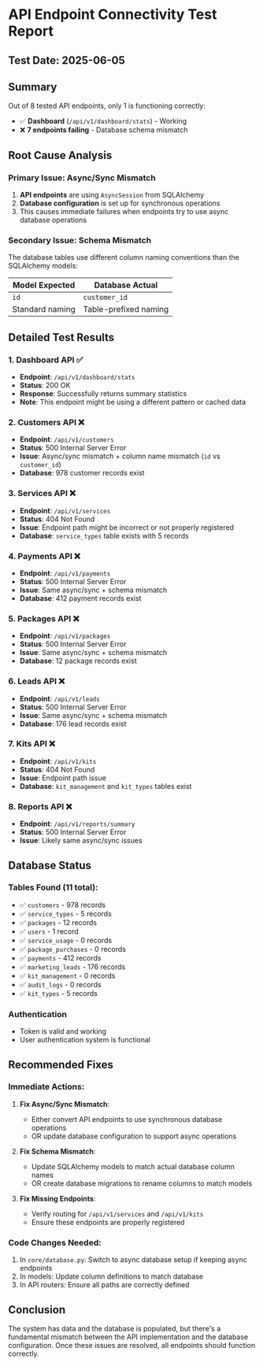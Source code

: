 # API Endpoint Connectivity Test Report

## Test Date: 2025-06-05

## Summary

Out of 8 tested API endpoints, only 1 is functioning correctly:
- ✅ **Dashboard** (`/api/v1/dashboard/stats`) - Working
- ❌ **7 endpoints failing** - Database schema mismatch

## Root Cause Analysis

### Primary Issue: Async/Sync Mismatch
1. **API endpoints** are using `AsyncSession` from SQLAlchemy
2. **Database configuration** is set up for synchronous operations
3. This causes immediate failures when endpoints try to use async database operations

### Secondary Issue: Schema Mismatch
The database tables use different column naming conventions than the SQLAlchemy models:

| Model Expected | Database Actual |
|----------------|-----------------|
| `id` | `customer_id` |
| Standard naming | Table-prefixed naming |

## Detailed Test Results

### 1. Dashboard API ✅
- **Endpoint**: `/api/v1/dashboard/stats`
- **Status**: 200 OK
- **Response**: Successfully returns summary statistics
- **Note**: This endpoint might be using a different pattern or cached data

### 2. Customers API ❌
- **Endpoint**: `/api/v1/customers`
- **Status**: 500 Internal Server Error
- **Issue**: Async/sync mismatch + column name mismatch (`id` vs `customer_id`)
- **Database**: 978 customer records exist

### 3. Services API ❌
- **Endpoint**: `/api/v1/services`
- **Status**: 404 Not Found
- **Issue**: Endpoint path might be incorrect or not properly registered
- **Database**: `service_types` table exists with 5 records

### 4. Payments API ❌
- **Endpoint**: `/api/v1/payments`
- **Status**: 500 Internal Server Error
- **Issue**: Same async/sync + schema mismatch
- **Database**: 412 payment records exist

### 5. Packages API ❌
- **Endpoint**: `/api/v1/packages`
- **Status**: 500 Internal Server Error
- **Issue**: Same async/sync + schema mismatch
- **Database**: 12 package records exist

### 6. Leads API ❌
- **Endpoint**: `/api/v1/leads`
- **Status**: 500 Internal Server Error
- **Issue**: Same async/sync + schema mismatch
- **Database**: 176 lead records exist

### 7. Kits API ❌
- **Endpoint**: `/api/v1/kits`
- **Status**: 404 Not Found
- **Issue**: Endpoint path issue
- **Database**: `kit_management` and `kit_types` tables exist

### 8. Reports API ❌
- **Endpoint**: `/api/v1/reports/summary`
- **Status**: 500 Internal Server Error
- **Issue**: Likely same async/sync issues

## Database Status

### Tables Found (11 total):
- ✅ `customers` - 978 records
- ✅ `service_types` - 5 records
- ✅ `packages` - 12 records
- ✅ `users` - 1 record
- ✅ `service_usage` - 0 records
- ✅ `package_purchases` - 0 records
- ✅ `payments` - 412 records
- ✅ `marketing_leads` - 176 records
- ✅ `kit_management` - 0 records
- ✅ `audit_logs` - 0 records
- ✅ `kit_types` - 5 records

### Authentication
- Token is valid and working
- User authentication system is functional

## Recommended Fixes

### Immediate Actions:
1. **Fix Async/Sync Mismatch**:
   - Either convert API endpoints to use synchronous database operations
   - OR update database configuration to support async operations

2. **Fix Schema Mismatch**:
   - Update SQLAlchemy models to match actual database column names
   - OR create database migrations to rename columns to match models

3. **Fix Missing Endpoints**:
   - Verify routing for `/api/v1/services` and `/api/v1/kits`
   - Ensure these endpoints are properly registered

### Code Changes Needed:
1. In `core/database.py`: Switch to async database setup if keeping async endpoints
2. In models: Update column definitions to match database
3. In API routers: Ensure all paths are correctly defined

## Conclusion

The system has data and the database is populated, but there's a fundamental mismatch between the API implementation and the database configuration. Once these issues are resolved, all endpoints should function correctly.